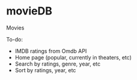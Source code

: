 # movieDB
Movies

To-do:

- IMDB ratings from Omdb API
- Home page (popular, currently in theaters, etc)
- Search by ratings, genre, year, etc
- Sort by ratings, year, etc
